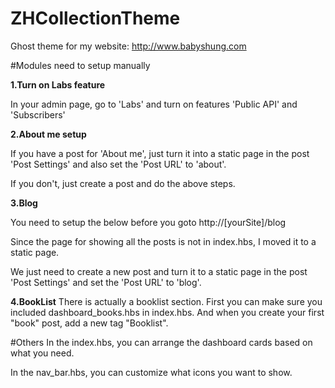 # ZHCollectionTheme

Ghost theme for my website: http://www.babyshung.com

#Modules need to setup manually

**1.Turn on Labs feature**

In your admin page, go to 'Labs' and turn on features 'Public API' and 'Subscribers'

**2.About me setup**

If you have a post for 'About me', just turn it into a static page in the post 'Post Settings' and also set the 'Post URL' to 'about'.

If you don't, just create a post and do the above steps.

**3.Blog**

You need to setup the below before you goto http://[yourSite]/blog

Since the page for showing all the posts is not in index.hbs, I moved it to a static page.

We just need to create a new post and turn it to a static page in the post 'Post Settings' and set the 'Post URL' to 'blog'.

**4.BookList**
There is actually a booklist section.
First you can make sure you included dashboard_books.hbs in index.hbs.
And when you create your first "book" post, add a new tag "Booklist".

#Others
In the index.hbs, you can arrange the dashboard cards based on what you need.

In the nav_bar.hbs, you can customize what icons you want to show.

